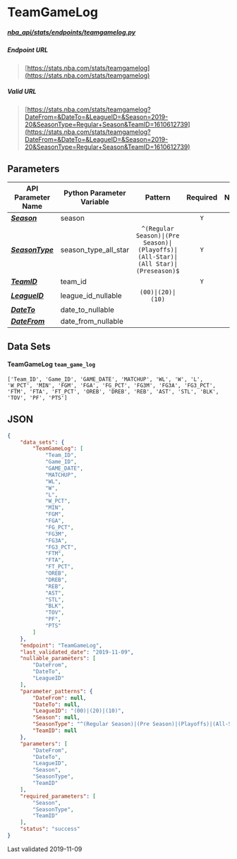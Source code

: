 # TeamGameLog
##### [nba_api/stats/endpoints/teamgamelog.py](https://github.com/swar/nba_api/blob/master/nba_api/stats/endpoints/teamgamelog.py)

##### Endpoint URL
>[https://stats.nba.com/stats/teamgamelog](https://stats.nba.com/stats/teamgamelog)

##### Valid URL
>[https://stats.nba.com/stats/teamgamelog?DateFrom=&DateTo=&LeagueID=&Season=2019-20&SeasonType=Regular+Season&TeamID=1610612739](https://stats.nba.com/stats/teamgamelog?DateFrom=&DateTo=&LeagueID=&Season=2019-20&SeasonType=Regular+Season&TeamID=1610612739)

## Parameters
API Parameter Name | Python Parameter Variable | Pattern | Required | Nullable
------------ | ------------ | :-----------: | :---: | :---:
[_**Season**_](https://github.com/swar/nba_api/blob/master/docs/nba_api/stats/library/parameters.md#Season) | season |  | `Y` |  | 
[_**SeasonType**_](https://github.com/swar/nba_api/blob/master/docs/nba_api/stats/library/parameters.md#SeasonType) | season_type_all_star | `^(Regular Season)\|(Pre Season)\|(Playoffs)\|(All-Star)\|(All Star)\|(Preseason)$` | `Y` |  | 
[_**TeamID**_](https://github.com/swar/nba_api/blob/master/docs/nba_api/stats/library/parameters.md#TeamID) | team_id |  | `Y` |  | 
[_**LeagueID**_](https://github.com/swar/nba_api/blob/master/docs/nba_api/stats/library/parameters.md#LeagueID) | league_id_nullable | `(00)\|(20)\|(10)` |  | `Y` | 
[_**DateTo**_](https://github.com/swar/nba_api/blob/master/docs/nba_api/stats/library/parameters.md#DateTo) | date_to_nullable |  |  | `Y` | 
[_**DateFrom**_](https://github.com/swar/nba_api/blob/master/docs/nba_api/stats/library/parameters.md#DateFrom) | date_from_nullable |  |  | `Y` | 

## Data Sets
#### TeamGameLog `team_game_log`
```text
['Team_ID', 'Game_ID', 'GAME_DATE', 'MATCHUP', 'WL', 'W', 'L', 'W_PCT', 'MIN', 'FGM', 'FGA', 'FG_PCT', 'FG3M', 'FG3A', 'FG3_PCT', 'FTM', 'FTA', 'FT_PCT', 'OREB', 'DREB', 'REB', 'AST', 'STL', 'BLK', 'TOV', 'PF', 'PTS']
```


## JSON
```json
{
    "data_sets": {
        "TeamGameLog": [
            "Team_ID",
            "Game_ID",
            "GAME_DATE",
            "MATCHUP",
            "WL",
            "W",
            "L",
            "W_PCT",
            "MIN",
            "FGM",
            "FGA",
            "FG_PCT",
            "FG3M",
            "FG3A",
            "FG3_PCT",
            "FTM",
            "FTA",
            "FT_PCT",
            "OREB",
            "DREB",
            "REB",
            "AST",
            "STL",
            "BLK",
            "TOV",
            "PF",
            "PTS"
        ]
    },
    "endpoint": "TeamGameLog",
    "last_validated_date": "2019-11-09",
    "nullable_parameters": [
        "DateFrom",
        "DateTo",
        "LeagueID"
    ],
    "parameter_patterns": {
        "DateFrom": null,
        "DateTo": null,
        "LeagueID": "(00)|(20)|(10)",
        "Season": null,
        "SeasonType": "^(Regular Season)|(Pre Season)|(Playoffs)|(All-Star)|(All Star)|(Preseason)$",
        "TeamID": null
    },
    "parameters": [
        "DateFrom",
        "DateTo",
        "LeagueID",
        "Season",
        "SeasonType",
        "TeamID"
    ],
    "required_parameters": [
        "Season",
        "SeasonType",
        "TeamID"
    ],
    "status": "success"
}
```

Last validated 2019-11-09